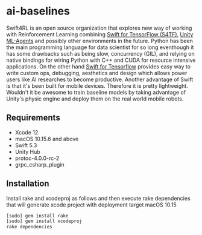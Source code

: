 # ai-baselines 

Swift4RL is an open source organization that explores new way of working with Reinforcement Learning combining [Swift for TensorFlow (S4TF)](https://www.tensorflow.org/swift), [Unity ML-Agents](https://github.com/Unity-Technologies/ml-agents) and possibly other environments in the future. Python has been the main programming language 
for data scientist for so long eventhough it has some drawbacks such as being slow, concurrency (GIL), and relying on native bindings for wiring Python with C++ and CUDA for resource intensive applications. On the other hand [Swift for Tensorflow](https://www.tensorflow.org/swift) provides easy way to write custom ops, debugging, aesthetics and design which allows power users like AI researches to become productive.  Another advantage of Swift is that it's been built for mobile devices. Therefore it is pretty lightweight. Wouldn't it be awesome to train baseline models by taking advantage of Unity's physic engine and deploy them on the real world mobile robots.


## Requirements

* Xcode 12
* macOS 10.15.6 and above
* Swift 5.3
* Unity Hub
* protoc-4.0.0-rc-2
* grpc_csharp_plugin

## Installation

Install rake and xcodeproj as follows and then execute rake dependencies that will generate xcode project with deployment target
macOS 10.15

```bash
[sudo] gem install rake
[sudo] gem install xcodeproj
rake dependencies
```
